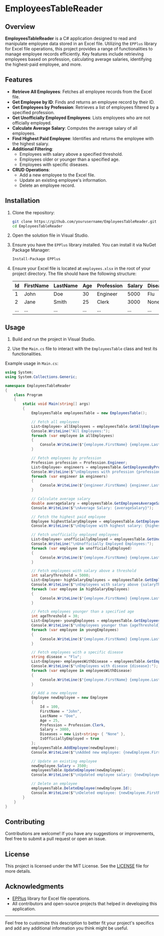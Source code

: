 # EmployeesTableReader

## Overview

**EmployeesTableReader** is a C# application designed to read and manipulate employee data stored in an Excel file. Utilizing the `EPPlus` library for Excel file operations, this project provides a range of functionalities to manage employee records efficiently. Key features include retrieving employees based on profession, calculating average salaries, identifying the highest-paid employee, and more.

## Features

- **Retrieve All Employees**: Fetches all employee records from the Excel file.
- **Get Employee by ID**: Finds and returns an employee record by their ID.
- **Get Employees by Profession**: Retrieves a list of employees filtered by a specified profession.
- **Get Unofficially Employed Employees**: Lists employees who are not officially employed.
- **Calculate Average Salary**: Computes the average salary of all employees.
- **Find Highest Paid Employee**: Identifies and returns the employee with the highest salary.
- **Additional Filtering**:
  - Employees with salary above a specified threshold.
  - Employees older or younger than a specified age.
  - Employees with specific diseases.
- **CRUD Operations**:
  - Add a new employee to the Excel file.
  - Update an existing employee's information.
  - Delete an employee record.

## Installation

1. Clone the repository:
   ```sh
   git clone https://github.com/yourusername/EmployeesTableReader.git
   cd EmployeesTableReader
   ```
2. Open the solution file in Visual Studio.

3. Ensure you have the `EPPlus` library installed. You can install it via NuGet Package Manager:
   ```sh
   Install-Package EPPlus
   ```

4. Ensure your Excel file is located at `employees.xlsx` in the root of your project directory. The file should have the following structure:

   | Id | FirstName | LastName | Age | Profession | Salary | Diseases | IsOfficiallyEmployed |
   |----|-----------|----------|-----|------------|--------|----------|---------------------|
   | 1  | John      | Doe      | 30  | Engineer   | 5000   | Flu      | Yes                 |
   | 2  | Jane      | Smith    | 25  | Clerk      | 3000   | None     | No                  |
   | ...| ...       | ...      | ... | ...        | ...    | ...      | ...                 |

## Usage

1. Build and run the project in Visual Studio.

2. Use the `Main.cs` file to interact with the `EmployeesTable` class and test its functionalities.

Example usage in `Main.cs`:

```csharp
using System;
using System.Collections.Generic;

namespace EmployeesTableReader
{
    class Program
    {
        static void Main(string[] args)
        {
            EmployeesTable employeesTable = new EmployeesTable();

            // Fetch all employees
            List<Employee> allEmployees = employeesTable.GetAllEmployees();
            Console.WriteLine("All Employees:");
            foreach (var employee in allEmployees)
            {
                Console.WriteLine($"{employee.FirstName} {employee.LastName}, Profession: {employee.Profession}, Salary: {employee.Salary}");
            }

            // Fetch employees by profession
            Profession profession = Profession.Engineer;
            List<Employee> engineers = employeesTable.GetEmployeesByProfession(profession);
            Console.WriteLine($"\nEmployees with profession {profession}:");
            foreach (var engineer in engineers)
            {
                Console.WriteLine($"{engineer.FirstName} {engineer.LastName}, Salary: {engineer.Salary}");
            }

            // Calculate average salary
            double averageSalary = employeesTable.GetEmployeesAverageSalary();
            Console.WriteLine($"\nAverage Salary: {averageSalary}");

            // Fetch the highest paid employee
            Employee highestSalaryEmployee = employeesTable.GetEmployeeWithHighestSalary();
            Console.WriteLine($"\nEmployee with highest salary: {highestSalaryEmployee.FirstName} {highestSalaryEmployee.LastName}, Salary: {highestSalaryEmployee.Salary}");

            // Fetch unofficially employed employees
            List<Employee> unofficiallyEmployed = employeesTable.GetUnofficiallyEmployed();
            Console.WriteLine("\nUnofficially Employed Employees:");
            foreach (var employee in unofficiallyEmployed)
            {
                Console.WriteLine($"{employee.FirstName} {employee.LastName}");
            }

            // Fetch employees with salary above a threshold
            int salaryThreshold = 5000;
            List<Employee> highSalaryEmployees = employeesTable.GetEmployeesWithSalaryAbove(salaryThreshold);
            Console.WriteLine($"\nEmployees with salary above {salaryThreshold}:");
            foreach (var employee in highSalaryEmployees)
            {
                Console.WriteLine($"{employee.FirstName} {employee.LastName}, Salary: {employee.Salary}");
            }

            // Fetch employees younger than a specified age
            int ageThreshold = 30;
            List<Employee> youngEmployees = employeesTable.GetEmployeesByAge(ageThreshold, false);
            Console.WriteLine($"\nEmployees younger than {ageThreshold}:");
            foreach (var employee in youngEmployees)
            {
                Console.WriteLine($"{employee.FirstName} {employee.LastName}, Age: {employee.Age}");
            }

            // Fetch employees with a specific disease
            string disease = "Flu";
            List<Employee> employeesWithDisease = employeesTable.GetEmployeesByDisease(disease);
            Console.WriteLine($"\nEmployees with disease {disease}:");
            foreach (var employee in employeesWithDisease)
            {
                Console.WriteLine($"{employee.FirstName} {employee.LastName}, Diseases: {string.Join(", ", employee.Diseases)}");
            }

            // Add a new employee
            Employee newEmployee = new Employee
            {
                Id = 100,
                FirstName = "John",
                LastName = "Doe",
                Age = 25,
                Profession = Profession.Clerk,
                Salary = 3000,
                Diseases = new List<string> { "None" },
                IsOfficiallyEmployed = true
            };
            employeesTable.AddEmployee(newEmployee);
            Console.WriteLine($"\nAdded new employee: {newEmployee.FirstName} {newEmployee.LastName}");

            // Update an existing employee
            newEmployee.Salary = 3500;
            employeesTable.UpdateEmployee(newEmployee);
            Console.WriteLine($"\nUpdated employee salary: {newEmployee.FirstName} {newEmployee.LastName}, New Salary: {newEmployee.Salary}");

            // Delete an employee
            employeesTable.DeleteEmployee(newEmployee.Id);
            Console.WriteLine($"\nDeleted employee: {newEmployee.FirstName} {newEmployee.LastName}");
        }
    }
}
```

## Contributing

Contributions are welcome! If you have any suggestions or improvements, feel free to submit a pull request or open an issue.

## License

This project is licensed under the MIT License. See the [LICENSE](LICENSE) file for more details.

## Acknowledgments

- [EPPlus](https://github.com/EPPlusSoftware/EPPlus) library for Excel file operations.
- All contributors and open-source projects that helped in developing this application.

---

Feel free to customize this description to better fit your project's specifics and add any additional information you think might be useful.
